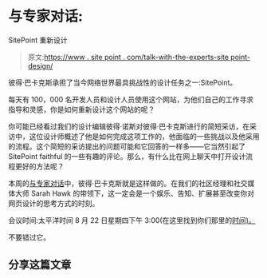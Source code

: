 # 与专家对话:
SitePoint 重新设计

> 原文:[https://www . site point . com/talk-with-the-experts-site point-design/](https://www.sitepoint.com/talk-with-the-experts-sitepoint-redesign/)

彼得·巴卡克斯承担了当今网络世界最具挑战性的设计任务之一:SitePoint。

每天有 100，000 名开发人员和设计人员使用这个网站，为他们自己的工作寻求指导和灵感，你是如何重新设计这个网站的呢？

你可能已经看过我们的设计编辑彼得·诺斯对彼得·巴卡克斯进行的简短采访，在采访中，这位设计师概述了他是如何完成这项工作的，他面临的一些挑战以及他采用的流程。这个简短的采访提出的问题可能和它回答的一样多——它当然引起了 SitePoint faithful 的一些有趣的评论。那么，有什么比在网上聊天中打开设计流程更好的方法呢？

本周的[与专家对话](https://experts.learnable.com/)中，彼得·巴卡克斯就是这样做的。在我们的社区经理和社交媒体大师 Sarah Hawk 的带领下，这一定会是一个娱乐、告知、扩展甚至改变你对网页设计的思考方式的时刻。

会议时间:太平洋时间 8 月 22 日星期四下午 3:00(在这里找到你们那里的[时间)。](http://www.timeanddate.com/worldclock/fixedtime.html?msg=Talk+UI+Design+with+the+Experts&iso=20130823T08&p1=152&ah=1)

不要错过它。

## 分享这篇文章